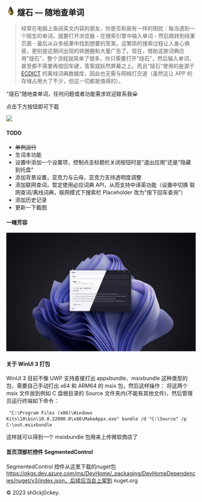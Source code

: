 ## <img src="Flint3/Assets/Logos/flint_logo.png" width="24x"> <b>燧石 — 随地查单词</b>

> 经常在电脑上查阅英文内容的朋友，你是否和我有一样的困扰：每当遇到一个陌生的单词，就要打开浏览器 - 在搜索引擎中输入单词 - 然后跳转到结果页面 - 最后从众多结果中找到想要的答案。这繁琐的搜索过程让人身心俱疲，更别提这期间出现的转圈圈和大量广告了。现在，借助这款词典应用"燧石"，整个流程就简单了很多，你只需要打开"燧石"，然后输入单词，甚至都不需要再按回车键，答案就跃然屏幕之上。而且"燧石"使用的是源于 [ECDICT](https://github.com/skywind3000/ECDICT) 的离线词典数据库，因此也无需与网络打交道（虽然这让 APP 的存储占用大了不少，但这一切都是值得的）。

"燧石"随地查单词，任何问题或者功能需求欢迎联系我😀

点击下方按钮即可下载

<a href="https://apps.microsoft.com/store/detail/9P8735FCS5S9?launch=true&mode=mini">
	<img src="https://get.microsoft.com/images/zh-CN%20dark.svg"/>
</a>

#### TODO
- ~~单例运行~~
- 生词本功能
- 设置中添加一个设置项，控制点击标题栏关闭按钮时是"退出应用"还是"隐藏到托盘"
- 添加背景设置，亚克力与云母，亚克力支持透明度调整
- 添加联网查词，暂定使用必应词典 API，从而支持中译英功能（设置中切换 联网查词/离线词典，联网模式下搜索栏 Placeholder 改为"按下回车查询"）
- 添加历史记录
- 更新一下截图

#### 一睹芳容
![screenshot.png](README/screenshot.png)

#### 关于 WinUI 3 打包
WinUI 3 目前不像 UWP 支持直接打出 appxbundle、msixbundle 这种类型的包，需要自己手动打出 x64 和 ARM64 的 msix 包，然后这样操作：
将这两个 msix 文件放到例如 C 盘根目录的 Source 文件夹内(不能有其他文件)，然后管理员运行终端如下命令：

```
 "C:\Program Files (x86)\Windows Kits\10\bin\10.0.22000.0\x86\MakeAppx.exe" bundle /d "C:\Source" /p C:\out.msixbundle
 ```

这样就可以得到一个 msixbundle 包用来上传微软商店了

#### 首页顶部栏控件 SegmentedControl
SegmentedControl 控件从这里下载的nuget包 https://pkgs.dev.azure.com/ms/DevHome/_packaging/DevHomeDependencies/nuget/v3/index.json，后续应当会上架到 nuget.org

© 2023 sh0ckj0ckey.
